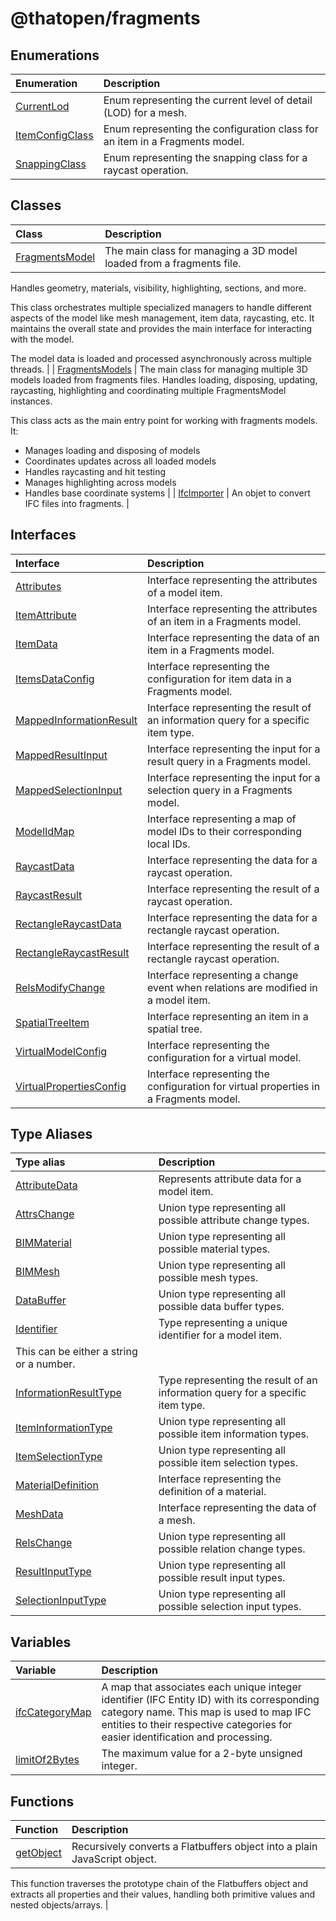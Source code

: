 # @thatopen/fragments

## Enumerations

| Enumeration | Description |
| :------ | :------ |
| [CurrentLod](enumerations/CurrentLod.md) | Enum representing the current level of detail (LOD) for a mesh. |
| [ItemConfigClass](enumerations/ItemConfigClass.md) | Enum representing the configuration class for an item in a Fragments model. |
| [SnappingClass](enumerations/SnappingClass.md) | Enum representing the snapping class for a raycast operation. |

## Classes

| Class | Description |
| :------ | :------ |
| [FragmentsModel](classes/FragmentsModel.md) | The main class for managing a 3D model loaded from a fragments file. Handles geometry, materials, visibility, highlighting, sections, and more.  This class orchestrates multiple specialized managers to handle different aspects of the model like mesh management, item data, raycasting, etc. It maintains the overall state and provides the main interface for interacting with the model.  The model data is loaded and processed asynchronously across multiple threads. |
| [FragmentsModels](classes/FragmentsModels.md) | The main class for managing multiple 3D models loaded from fragments files. Handles loading, disposing, updating, raycasting, highlighting and coordinating multiple FragmentsModel instances.  This class acts as the main entry point for working with fragments models. It: - Manages loading and disposing of models - Coordinates updates across all loaded models - Handles raycasting and hit testing - Manages highlighting across models - Handles base coordinate systems |
| [IfcImporter](classes/IfcImporter.md) | An objet to convert IFC files into fragments. |

## Interfaces

| Interface | Description |
| :------ | :------ |
| [Attributes](interfaces/Attributes.md) | Interface representing the attributes of a model item. |
| [ItemAttribute](interfaces/ItemAttribute.md) | Interface representing the attributes of an item in a Fragments model. |
| [ItemData](interfaces/ItemData.md) | Interface representing the data of an item in a Fragments model. |
| [ItemsDataConfig](interfaces/ItemsDataConfig.md) | Interface representing the configuration for item data in a Fragments model. |
| [MappedInformationResult](interfaces/MappedInformationResult.md) | Interface representing the result of an information query for a specific item type. |
| [MappedResultInput](interfaces/MappedResultInput.md) | Interface representing the input for a result query in a Fragments model. |
| [MappedSelectionInput](interfaces/MappedSelectionInput.md) | Interface representing the input for a selection query in a Fragments model. |
| [ModelIdMap](interfaces/ModelIdMap.md) | Interface representing a map of model IDs to their corresponding local IDs. |
| [RaycastData](interfaces/RaycastData.md) | Interface representing the data for a raycast operation. |
| [RaycastResult](interfaces/RaycastResult.md) | Interface representing the result of a raycast operation. |
| [RectangleRaycastData](interfaces/RectangleRaycastData.md) | Interface representing the data for a rectangle raycast operation. |
| [RectangleRaycastResult](interfaces/RectangleRaycastResult.md) | Interface representing the result of a rectangle raycast operation. |
| [RelsModifyChange](interfaces/RelsModifyChange.md) | Interface representing a change event when relations are modified in a model item. |
| [SpatialTreeItem](interfaces/SpatialTreeItem.md) | Interface representing an item in a spatial tree. |
| [VirtualModelConfig](interfaces/VirtualModelConfig.md) | Interface representing the configuration for a virtual model. |
| [VirtualPropertiesConfig](interfaces/VirtualPropertiesConfig.md) | Interface representing the configuration for virtual properties in a Fragments model. |

## Type Aliases

| Type alias | Description |
| :------ | :------ |
| [AttributeData](type-aliases/AttributeData.md) | Represents attribute data for a model item. |
| [AttrsChange](type-aliases/AttrsChange.md) | Union type representing all possible attribute change types. |
| [BIMMaterial](type-aliases/BIMMaterial.md) | Union type representing all possible material types. |
| [BIMMesh](type-aliases/BIMMesh.md) | Union type representing all possible mesh types. |
| [DataBuffer](type-aliases/DataBuffer.md) | Union type representing all possible data buffer types. |
| [Identifier](type-aliases/Identifier.md) | Type representing a unique identifier for a model item. This can be either a string or a number. |
| [InformationResultType](type-aliases/InformationResultType.md) | Type representing the result of an information query for a specific item type. |
| [ItemInformationType](type-aliases/ItemInformationType.md) | Union type representing all possible item information types. |
| [ItemSelectionType](type-aliases/ItemSelectionType.md) | Union type representing all possible item selection types. |
| [MaterialDefinition](type-aliases/MaterialDefinition.md) | Interface representing the definition of a material. |
| [MeshData](type-aliases/MeshData.md) | Interface representing the data of a mesh. |
| [RelsChange](type-aliases/RelsChange.md) | Union type representing all possible relation change types. |
| [ResultInputType](type-aliases/ResultInputType.md) | Union type representing all possible result input types. |
| [SelectionInputType](type-aliases/SelectionInputType.md) | Union type representing all possible selection input types. |

## Variables

| Variable | Description |
| :------ | :------ |
| [ifcCategoryMap](variables/ifcCategoryMap.md) | A map that associates each unique integer identifier (IFC Entity ID) with its corresponding category name. This map is used to map IFC entities to their respective categories for easier identification and processing. |
| [limitOf2Bytes](variables/limitOf2Bytes.md) | The maximum value for a 2-byte unsigned integer. |

## Functions

| Function | Description |
| :------ | :------ |
| [getObject](functions/getObject.md) | Recursively converts a Flatbuffers object into a plain JavaScript object. This function traverses the prototype chain of the Flatbuffers object and extracts all properties and their values, handling both primitive values and nested objects/arrays. |

